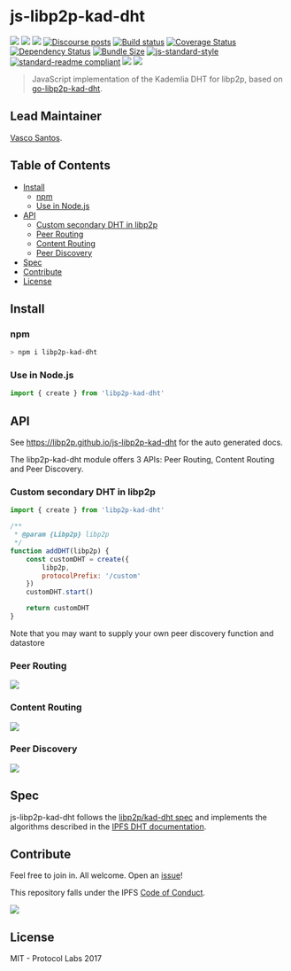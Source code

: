 # js-libp2p-kad-dht <!-- omit in toc -->

[![](https://img.shields.io/badge/made%20by-Protocol%20Labs-blue.svg?style=flat-square)](http://ipn.io)
[![](https://img.shields.io/badge/project-IPFS-blue.svg?style=flat-square)](http://ipfs.io/)
[![](https://img.shields.io/badge/freenode-%23ipfs-blue.svg?style=flat-square)](http://webchat.freenode.net/?channels=%23ipfs)
[![Discourse posts](https://img.shields.io/discourse/https/discuss.libp2p.io/posts.svg)](https://discuss.libp2p.io)
[![Build status](https://github.com/libp2p/js-libp2p-kad-dht/actions/workflows/test.yml/badge.svg?branch=master)](https://github.com/libp2p/js-libp2p-kad-dht/actions/workflows/test.yml)
[![Coverage Status](https://coveralls.io/repos/github/libp2p/js-libp2p-kad-dht/badge.svg?branch=master)](https://coveralls.io/github/libp2p/js-libp2p-kad-dht?branch=master)
[![Dependency Status](https://david-dm.org/libp2p/js-libp2p-kad-dht.svg?style=flat-square)](https://david-dm.org/libp2p/js-libp2p-kad-dht)
[![Bundle Size](https://flat.badgen.net/bundlephobia/minzip/libp2p-kad-dht)](https://bundlephobia.com/result?p=libp2p-kad-dht)
[![js-standard-style](https://img.shields.io/badge/code%20style-standard-brightgreen.svg?style=flat-square)](https://github.com/feross/standard)
[![standard-readme compliant](https://img.shields.io/badge/standard--readme-OK-green.svg?style=flat-square)](https://github.com/RichardLitt/standard-readme)
![](https://img.shields.io/badge/npm-%3E%3D3.0.0-orange.svg?style=flat-square)
![](https://img.shields.io/badge/Node.js-%3E%3D6.0.0-orange.svg?style=flat-square)

> JavaScript implementation of the Kademlia DHT for libp2p, based on [go-libp2p-kad-dht](https://github.com/libp2p/go-libp2p-kad-dht).

## Lead Maintainer  <!-- omit in toc -->

[Vasco Santos](https://github.com/vasco-santos).

## Table of Contents  <!-- omit in toc -->

- [Install](#install)
  - [npm](#npm)
  - [Use in Node.js](#use-in-nodejs)
- [API](#api)
  - [Custom secondary DHT in libp2p](#custom-secondary-dht-in-libp2p)
  - [Peer Routing](#peer-routing)
  - [Content Routing](#content-routing)
  - [Peer Discovery](#peer-discovery)
- [Spec](#spec)
- [Contribute](#contribute)
- [License](#license)
## Install

### npm

```sh
> npm i libp2p-kad-dht
```

### Use in Node.js

```js
import { create } from 'libp2p-kad-dht'
```

## API

See https://libp2p.github.io/js-libp2p-kad-dht for the auto generated docs.

The libp2p-kad-dht module offers 3 APIs: Peer Routing, Content Routing and Peer Discovery.

### Custom secondary DHT in libp2p

```js
import { create } from 'libp2p-kad-dht'

/**
 * @param {Libp2p} libp2p
 */
function addDHT(libp2p) {
    const customDHT = create({
        libp2p,
        protocolPrefix: '/custom'
    })
    customDHT.start()

    return customDHT
}
```

Note that you may want to supply your own peer discovery function and datastore
### Peer Routing

[![](https://raw.githubusercontent.com/libp2p/js-libp2p-interfaces/master/src/peer-routing/img/badge.png)](https://github.com/libp2p/js-libp2p-interfaces/tree/master/packages/interfaces/src/peer-routing)

### Content Routing

[![](https://raw.githubusercontent.com/libp2p/js-libp2p-interfaces/master/src/content-routing/img/badge.png)](https://github.com/libp2p/js-libp2p-interfaces/tree/master/packages/interfaces/src/content-routing)

### Peer Discovery

[![](https://raw.githubusercontent.com/libp2p/js-libp2p-interfaces/master/src/peer-discovery/img/badge.png)](https://github.com/libp2p/js-libp2p-interfaces/tree/master/packages/interfaces/src/peer-discovery)

## Spec

js-libp2p-kad-dht follows the [libp2p/kad-dht spec](https://github.com/libp2p/specs/tree/master/kad-dht) and implements the algorithms described in the [IPFS DHT documentation](https://docs.ipfs.io/concepts/dht/).

## Contribute

Feel free to join in. All welcome. Open an [issue](https://github.com/libp2p/js-libp2p-ipfs/issues)!

This repository falls under the IPFS [Code of Conduct](https://github.com/ipfs/community/blob/master/code-of-conduct.md).

[![](https://cdn.rawgit.com/jbenet/contribute-ipfs-gif/master/img/contribute.gif)](https://github.com/ipfs/community/blob/master/contributing.md)

## License

MIT - Protocol Labs 2017
